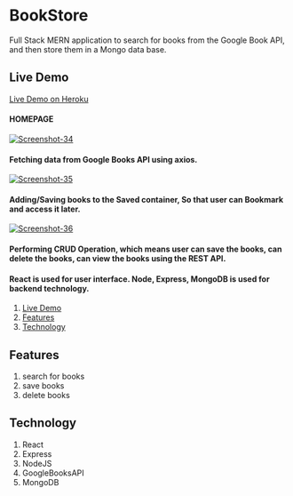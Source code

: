 
# BookStore

Full Stack MERN application to search for books from the Google Book API, and then store them in a Mongo data base.

<a name="Live_Demo"></a>
## Live Demo
<a href="https://bookstore-hub.herokuapp.com/">Live Demo on Heroku</a>

<h4>HOMEPAGE</h4>

<a href="https://ibb.co/BN6kVGm"><img src="https://i.ibb.co/jRwtvzd/Screenshot-34.png" alt="Screenshot-34" border="0"></a>

<h4>Fetching data from Google Books API using axios.</h4>

<a href="https://ibb.co/2tdT4t0"><img src="https://i.ibb.co/k8XtC8V/Screenshot-35.png" alt="Screenshot-35" border="0"></a>

<h4>Adding/Saving books to the Saved container, So that user can Bookmark and access it later.</h4>

<a href="https://ibb.co/8rLMWC1"><img src="https://i.ibb.co/McxnYvF/Screenshot-36.png" alt="Screenshot-36" border="0"></a>

<h4>Performing CRUD Operation, which means user can save the books, can delete the books, can view the books using the REST API.</h4>

<h4>React is used for user interface. Node, Express, MongoDB is used for backend technology.</h4>


1. [Live Demo](#Live_Demo)
2. [Features](#Features)
3. [Technology](#Technology)



<a name="Features"></a>
## Features
1. search for books
2. save books
3. delete books

<a name="Technology"></a>
## Technology
1.  React
1.  Express
2.  NodeJS
3.  GoogleBooksAPI
4.  MongoDB

